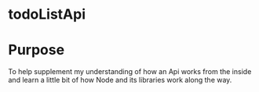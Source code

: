 # todoListApi
# Purpose
To help supplement my understanding of how an Api works from the inside and learn a little bit of how Node and its libraries work along the way.
